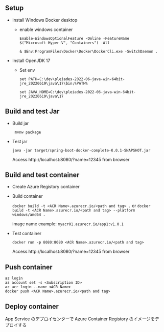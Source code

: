 ## Setup
* Install Windows Docker desktop
    * enable windows container
      
      ```Enable-WindowsOptionalFeature -Online -FeatureName $("Microsoft-Hyper-V", "Containers") -All```
      
      ```& $Env:ProgramFiles\Docker\Docker\DockerCli.exe -SwitchDaemon .```


* Install OpenJDK 17
    * Set env
      
        ```set PATH=C:\dev\pleiades-2022-06-java-win-64bit-jre_20220619\java\17\bin;%PATH%```
      
        ```set JAVA_HOME=C:\dev\pleiades-2022-06-java-win-64bit-jre_20220619\java\17```

## Build and test Jar 
* Build jar

  ``` mvnw package```

* Test jar

    ```java -jar target/spring-boot-docker-complete-0.0.1-SNAPSHOT.jar```
  
    Access http://localhost:8080/?name=12345 from browser
    
## Build and test container
* Create Azure Registory container

* Build container
  
    ```docker build -t <ACR Name>.azurecr.io/<path and tag> .```
    or
    ```docker build -t <ACR Name>.azurecr.io/<path and tag> --platform windows/amd64 .```

    image name example: ```myacr01.azurecr.io/app1:v1.0.1```

* Test container
  
    ```docker run -p 8080:8080 <ACR Name>.azurecr.io/<path and tag>```
  
    Access http://localhost:8080/?name=12345 from browser


## Push container
```
az login
az account set -s <Subscription ID>
az acr login --name <ACR Name>
docker push <ACR Name>.azurecr.io/<path and tag>
```

## Deploy container
App Service のデプロイセンターで Azure Container Registory のイメージをデプロイする
